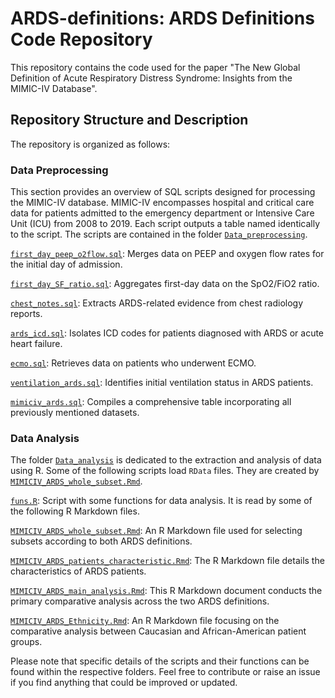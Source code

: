 # ARDS-definitions: ARDS Definitions Code Repository 

This repository contains the code used for the paper "The New Global Definition of Acute Respiratory Distress Syndrome: Insights from the MIMIC-IV Database".


## Repository Structure and Description

The repository is organized as follows:


### Data Preprocessing

This section provides an overview of SQL scripts designed for processing the MIMIC-IV database. MIMIC-IV encompasses hospital and critical care data for patients admitted to the emergency department or Intensive Care Unit (ICU) from 2008 to 2019. Each script outputs a table named identically to the script. The scripts are contained in the folder [`Data_preprocessing`](Data_preprocessing/).

[`first_day_peep_o2flow.sql`](Data_preprocessing/first_day_peep_o2flow.sql): Merges data on PEEP and oxygen flow rates for the initial day of admission.

[`first_day_SF_ratio.sql`](Data_preprocessing/first_day_SF_ratio.sql): Aggregates first-day data on the SpO2/FiO2 ratio.

[`chest_notes.sql`](Data_preprocessing/chest_notes.sql): Extracts ARDS-related evidence from chest radiology reports.

[`ards_icd.sql`](Data_preprocessing/ards_icd.sql): Isolates ICD codes for patients diagnosed with ARDS or acute heart failure.

[`ecmo.sql`](Data_preprocessing/ecmo.sql): Retrieves data on patients who underwent ECMO.

[`ventilation_ards.sql`](Data_preprocessing/ventilation_ards.sql): Identifies initial ventilation status in ARDS patients.

[`mimiciv_ards.sql`](Data_preprocessing/mimiciv_ards.sql): Compiles a comprehensive table incorporating all previously mentioned datasets.


### Data Analysis

The folder [`Data_analysis`](Data_analysis/) is dedicated to the extraction and analysis of data using R. Some of the following scripts load `RData` files. They are created by [`MIMICIV_ARDS_whole_subset.Rmd`](Data_analysis/MIMICIV_ARDS_whole_subset.Rmd).

[`funs.R`](Data_analysis/funs.R): Script with some functions for data analysis. It is read by some of the following R Markdown files.

[`MIMICIV_ARDS_whole_subset.Rmd`](Data_analysis/MIMICIV_ARDS_whole_subset.Rmd): An R Markdown file used for selecting subsets according to both ARDS definitions.

[`MIMICIV_ARDS_patients_characteristic.Rmd`](Data_analysis/MIMICIV_ARDS_patients_characteristic.Rmd): The R Markdown file details the characteristics of ARDS patients.

[`MIMICIV_ARDS_main_analysis.Rmd`](Data_analysis/MIMICIV_ARDS_main_analysis.Rmd): This R Markdown document conducts the primary comparative analysis across the two ARDS definitions.

[`MIMICIV_ARDS_Ethnicity.Rmd`](Data_analysis/MIMICIV_ARDS_Ethnicity.Rmd): An R Markdown file focusing on the comparative analysis between Caucasian and African-American patient groups.




Please note that specific details of the scripts and their functions can be found within the respective folders. Feel free to contribute or raise an issue if you find anything that could be improved or updated.
